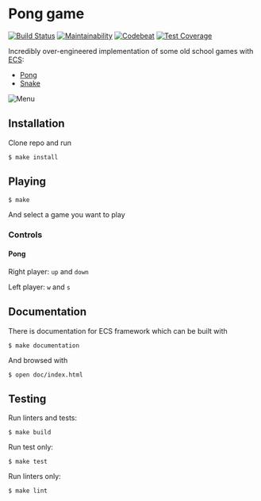 # Pong game
[![Build Status](https://travis-ci.org/jbmeerkat/ruby_games.svg?branch=master)](https://travis-ci.org/jbmeerkat/ruby_games)
[![Maintainability](https://api.codeclimate.com/v1/badges/ffbbfd5be6a58ddda818/maintainability)](https://codeclimate.com/github/jbmeerkat/pong/maintainability)
[![Codebeat](https://codebeat.co/badges/8c86445d-2532-4554-bf8f-8e6a6238ae84)](https://codebeat.co/projects/github-com-jbmeerkat-ruby_games-master)
[![Test Coverage](https://api.codeclimate.com/v1/badges/ffbbfd5be6a58ddda818/test_coverage)](https://codeclimate.com/github/jbmeerkat/pong/test_coverage)

Incredibly over-engineered implementation of some old school games with [ECS](https://en.wikipedia.org/wiki/Entity%E2%80%93component%E2%80%93system):
- [Pong](https://en.wikipedia.org/wiki/Pong)
- [Snake](https://en.wikipedia.org/wiki/Snake_(video_game_genre))

![Menu](https://i.imgur.com/AxUXVkX.png)

## Installation

Clone repo and run

`$ make install`

## Playing

`$ make`

And select a game you want to play

### Controls

#### Pong

Right player: `up` and `down`

Left player: `w` and `s`

## Documentation

There is documentation for ECS framework which can be built with

`$ make documentation`

And browsed with

`$ open doc/index.html`

## Testing

Run linters and tests:

`$ make build`

Run test only:

`$ make test`

Run linters only:

`$ make lint`

